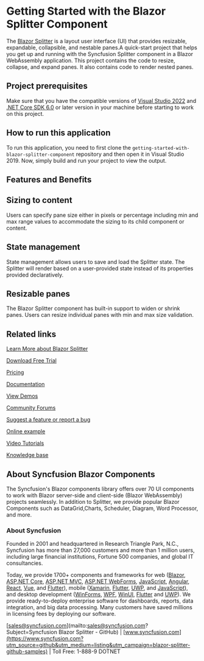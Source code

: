 # Getting Started with the Blazor Splitter Component

The [Blazor Splitter](https://www.syncfusion.com/blazor-components/blazor-splitter?utm_source=github&utm_medium=listing&utm_campaign=blazor-splitter-github-samples) is a layout user interface (UI) that provides resizable, expandable, collapsible, and nestable panes.A quick-start project that helps you get up and running with the Syncfusion Splitter component in a Blazor WebAssembly application. This project contains the code to resize, collapse, and expand panes. It also contains code to render nested panes.

## Project prerequisites
Make sure that you have the compatible versions of [Visual Studio 2022](https://visualstudio.microsoft.com/downloads/ ) and [.NET Core SDK 6.0](https://dotnet.microsoft.com/en-us/download/dotnet/6.0) or later version in your machine before starting to work on this project.

## How to run this application
To run this application, you need to first clone the `getting-started-with-blazor-splitter-component` repository and then open it in Visual Studio 2019. Now, simply build and run your project to view the output.

## Features and Benefits

## Sizing to content

Users can specify pane size either in pixels or percentage including min and max range values to accommodate the sizing to its child component or content.

## State management

State management allows users to save and load the Splitter state. The Splitter will render based on a user-provided state instead of its properties provided declaratively.

## Resizable panes

The Blazor Splitter component has built-in support to widen or shrink panes. Users can resize individual panes with min and max size validation.

## Related links

[Learn More about Blazor Splitter](https://www.syncfusion.com/blazor-components/blazor-splitter?utm_source=github&utm_medium=listing&utm_campaign=blazor-splitter-github-samples)

[Download Free Trial](https://www.syncfusion.com/downloads/blazor?utm_source=github&utm_medium=listing&utm_campaign=blazor-splitter-github-samples)

[Pricing](https://www.syncfusion.com/sales/products/blazor?utm_source=github&utm_medium=listing&utm_campaign=blazor-splitter-github-samples)

[Documentation](https://blazor.syncfusion.com/documentation/splitter/getting-started?utm_source=github&utm_medium=listing&utm_campaign=blazor-splitter-github-samples)

[View Demos](https://blazor.syncfusion.com/demos/splitter/default-functionalities?utm_source=github&utm_medium=listing&utm_campaign=blazor-splitter-github-samples)

[Community Forums](https://www.syncfusion.com/forums/blazor-components?utm_source=github&utm_medium=listing&utm_campaign=blazor-splitter-github-samples)

[Suggest a feature or report a bug](https://www.syncfusion.com/feedback/blazor-components?utm_source=github&utm_medium=listing&utm_campaign=blazor-splitter-github-samples)

[Online example](https://blazor.syncfusion.com/demos/splitter/default-functionalities?utm_source=github&utm_medium=listing&utm_campaign=blazor-splitter-github-samples)

[Video Tutorials](https://www.syncfusion.com/tutorial-videos/blazor/splitter?utm_source=github&utm_medium=listing&utm_campaign=blazor-splitter-github-samples)

[Knowledge base](https://www.syncfusion.com/kb/blazor-components?utm_source=github&utm_medium=listing&utm_campaign=blazor-splitter-github-samples)


## About Syncfusion Blazor Components
The Syncfusion's Blazor components library offers over 70 UI components to work with Blazor server-side and client-side (Blazor WebAssembly) projects seamlessly. In addition to Splitter, we provide popular Blazor Components such as DataGrid,Charts, Scheduler, Diagram, Word Processor, and more.


### About Syncfusion
Founded in 2001 and headquartered in Research Triangle Park, N.C., Syncfusion has more than 27,000 customers and more than 1 million users, including large financial institutions, Fortune 500 companies, and global IT consultancies.
 
Today, we provide 1700+ components and frameworks for web ([Blazor](https://www.syncfusion.com/blazor-components?utm_source=github&utm_medium=listing&utm_campaign=blazor-splitter-github-samples), [ASP.NET Core](https://www.syncfusion.com/aspnet-core-ui-controls?utm_source=github&utm_medium=listing&utm_campaign=blazor-splitter-github-samples), [ASP.NET MVC](https://www.syncfusion.com/aspnet-mvc-ui-controls?utm_source=github&utm_medium=listing&utm_campaign=blazor-splitter-github-samples), [ASP.NET WebForms](https://www.syncfusion.com/jquery/aspnet-webforms-ui-controls?utm_source=github&utm_medium=listing&utm_campaign=blazor-splitter-github-samples), [JavaScript](https://www.syncfusion.com/javascript-ui-controls?utm_source=github&utm_medium=listing&utm_campaign=blazor-splitter-github-samples), [Angular](https://www.syncfusion.com/angular-ui-components?utm_source=github&utm_medium=listing&utm_campaign=blazor-splitter-github-samples), [React](https://www.syncfusion.com/react-ui-components?utm_source=github&utm_medium=listing&utm_campaign=blazor-splitter-github-samples), [Vue](https://www.syncfusion.com/vue-ui-components?utm_source=github&utm_medium=listing&utm_campaign=blazor-splitter-github-samples), and [Flutter](https://www.syncfusion.com/flutter-widgets?utm_source=github&utm_medium=listing&utm_campaign=blazor-splitter-github-samples)), mobile ([Xamarin](https://www.syncfusion.com/xamarin-ui-controls?utm_source=github&utm_medium=listing&utm_campaign=blazor-splitter-github-samples), [Flutter](https://www.syncfusion.com/flutter-widgets?utm_source=github&utm_medium=listing&utm_campaign=blazor-splitter-github-samples), [UWP](https://www.syncfusion.com/uwp-ui-controls?utm_source=github&utm_medium=listing&utm_campaign=blazor-splitter-github-samples), and [JavaScript](https://www.syncfusion.com/javascript-ui-controls?utm_source=github&utm_medium=listing&utm_campaign=blazor-splitter-github-samples)), and desktop development ([WinForms](https://www.syncfusion.com/winforms-ui-controls?utm_source=github&utm_medium=listing&utm_campaign=blazor-splitter-github-samples), [WPF](https://www.syncfusion.com/wpf-controls?utm_source=github&utm_medium=listing&utm_campaign=blazor-splitter-github-samples), [WinUI](https://www.syncfusion.com/winui-controls?utm_source=github&utm_medium=listing&utm_campaign=blazor-splitter-github-samples), [Flutter](https://www.syncfusion.com/flutter-widgets?utm_source=github&utm_medium=listing&utm_campaign=blazor-splitter-github-samples) and [UWP](https://www.syncfusion.com/uwp-ui-controls?utm_source=github&utm_medium=listing&utm_campaign=blazor-splitter-github-samples)). We provide ready-to-deploy enterprise software for dashboards, reports, data integration, and big data processing. Many customers have saved millions in licensing fees by deploying our software.

[sales@syncfusion.com](mailto:sales@syncfusion.com?Subject=Syncfusion Blazor Splitter - GitHub) | [www.syncfusion.com](https://www.syncfusion.com?utm_source=github&utm_medium=listing&utm_campaign=blazor-splitter-github-samples) | Toll Free: 1-888-9 DOTNET
